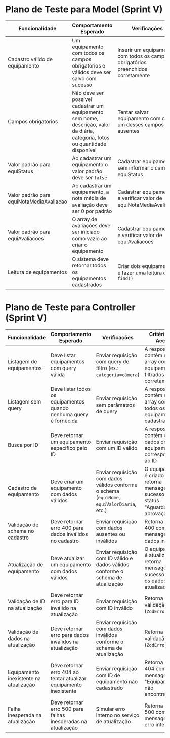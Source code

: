 # Plano de Teste para Model (Sprint V)

| Funcionalidade                    | Comportamento Esperado                                                                                                                                  | Verificações                                                                                                  | Critérios de Aceite                                                                                             |
|----------------------------------|--------------------------------------------------------------------------------------------------------------------------------------------------------|---------------------------------------------------------------------------------------------------------------|------------------------------------------------------------------------------------------------------------------|
| Cadastro válido de equipamento   | Um equipamento com todos os campos obrigatórios e válidos deve ser salvo com sucesso                                                                   | Inserir um equipamento com todos os campos obrigatórios preenchidos corretamente                             | O equipamento é salvo e retornado com _id, equiStatus como false, equiNotaMediaAvaliacao como 0, e equiAvaliacoes como [] |
| Campos obrigatórios              | Não deve ser possível cadastrar um equipamento sem nome, descrição, valor da diária, categoria, fotos ou quantidade disponível                        | Tentar salvar equipamento com cada um desses campos ausentes                                                  | A operação deve falhar com erro de validação (`ValidationError`)                                                |
| Valor padrão para equiStatus     | Ao cadastrar um equipamento o valor padrão deve ser `false`                                                                   | Cadastrar equipamento sem informar o campo equiStatus                                                         | O campo equiStatus deve ser `false` no documento salvo                                                           |
| Valor padrão para equiNotaMediaAvaliacao | Ao cadastrar um equipamento, a nota média de avaliação deve ser 0 por padrão                                                                 | Cadastrar equipamento e verificar valor de equiNotaMediaAvaliacao                                             | O campo equiNotaMediaAvaliacao deve ser `0`                                                                      |
| Valor padrão para equiAvaliacoes | O array de avaliações deve ser iniciado como vazio ao criar o equipamento                                                                             | Cadastrar equipamento e verificar valor de equiAvaliacoes                                                     | O campo equiAvaliacoes deve ser um array vazio `[]`                                                              |
| Leitura de equipamentos          | O sistema deve retornar todos os equipamentos cadastrados                                                                                              | Criar dois equipamentos e fazer uma leitura com `find()`                                                      | A resposta contém um array com os equipamentos cadastrados e os nomes corretos                                  |

# Plano de Teste para Controller (Sprint V)

| Funcionalidade | Comportamento Esperado | Verificações | Critérios de Aceite |
|----------------|-----------------------|--------------|---------------------|
| Listagem de equipamentos | Deve listar equipamentos com query válida | Enviar requisição com query de filtro (ex.: `categoria=câmera`) | A resposta contém um array com os equipamentos filtrados corretamente |
| Listagem sem query | Deve listar todos os equipamentos quando nenhuma query é fornecida | Enviar requisição sem parâmetros de query | A resposta contém um array com todos os equipamentos cadastrados |
| Busca por ID | Deve retornar um equipamento específico pelo ID | Enviar requisição com um ID válido | A resposta contém os dados do equipamento correspondente ao ID |
| Cadastro de equipamento | Deve criar um equipamento com dados válidos | Enviar requisição com dados válidos conforme o schema (`equiNome`, `equiValorDiaria`, etc.) | O equipamento é criado e retorna mensagem de sucesso com status "Aguardando aprovação" |
| Validação de schema no cadastro | Deve retornar erro 400 para dados inválidos no cadastro | Enviar requisição com dados ausentes ou inválidos | Retorna erro 400 com mensagem de dados inválidos |
| Atualização de equipamento | Deve atualizar um equipamento com dados válidos | Enviar requisição com ID válido e dados válidos conforme o schema de atualização | O equipamento é atualizado e retorna mensagem de sucesso com os dados atualizados |
| Validação de ID na atualização | Deve retornar erro para ID inválido na atualização | Enviar requisição com ID inválido | Retorna erro de validação (`ZodError`) |
| Validação de dados na atualização | Deve retornar erro para dados inválidos na atualização | Enviar requisição com dados inválidos conforme o schema de atualização | Retorna erro de validação (`ZodError`) |
| Equipamento inexistente na atualização | Deve retornar erro 404 ao tentar atualizar equipamento inexistente | Enviar requisição com ID de equipamento não cadastrado | Retorna erro 404 com mensagem "Equipamento não encontrado" |
| Falha inesperada na atualização | Deve retornar erro 500 para falhas inesperadas na atualização | Simular erro interno no serviço de atualização | Retorna erro 500 com mensagem de erro interno |